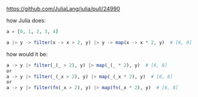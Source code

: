 https://github.com/JuliaLang/julia/pull/24990

how Julia does:

```julia
a = [0, 1, 2, 3, 4]

a |> y -> filter(x -> x > 2, y) |> y -> map(x -> x * 2, y)  # [6, 8]
```

how would it be:

```julia
a -> y |> filter(_(_ > 2), y) |> map(_(_ * 2), y)  # [6, 8]
or
a -> y |> filter(_(_x > 2), y) |> map(_(_x * 2), y)  # [6, 8]
or
a -> y |> filter(fn(_x > 2), y) |> map(fn(_x * 2), y)  # [6, 8]
```
